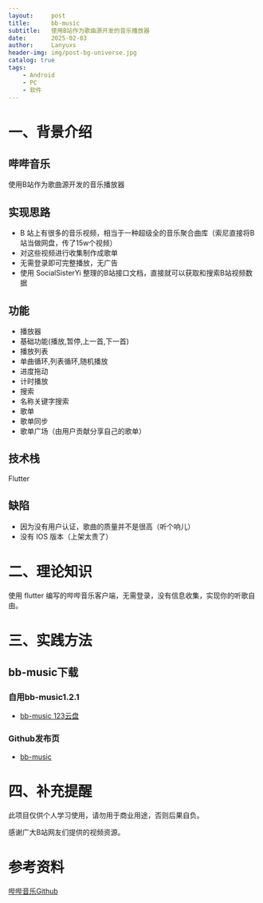 ```yaml
---
layout:     post
title:      bb-music
subtitle:   使用B站作为歌曲源开发的音乐播放器
date:       2025-02-03
author:     Lanyuxs
header-img: img/post-bg-universe.jpg
catalog: true
tags:
    - Android
    - PC
    - 软件
---
```


# 一、背景介绍

## 哔哔音乐

使用B站作为歌曲源开发的音乐播放器

## 实现思路

* B 站上有很多的音乐视频，相当于一种超级全的音乐聚合曲库（索尼直接将B站当做网盘，传了15w个视频）
* 对这些视频进行收集制作成歌单
* 无需登录即可完整播放，无广告
* 使用 SocialSisterYi 整理的B站接口文档，直接就可以获取和搜索B站视频数据

## 功能

*  播放器
*  基础功能(播放,暂停,上一首,下一首)
*  播放列表
*  单曲循环,列表循环,随机播放
*  进度拖动
*  计时播放
*  搜索
*  名称关键字搜索
*  歌单
*  歌单同步
*  歌单广场（由用户贡献分享自己的歌单）

## 技术栈

Flutter

## 缺陷

* 因为没有用户认证，歌曲的质量并不是很高（听个响儿）
* 没有 IOS 版本（上架太贵了）

# 二、理论知识

使用 flutter 编写的哔哔音乐客户端，无需登录，没有信息收集，实现你的听歌自由。

# 三、实践方法

## bb-music下载

### 自用bb-music1.2.1

* [bb-music 123云盘](https://www.123865.com/s/OehNjv-isKKd)

### Github发布页

* [bb-music](https://github.com/bb-music/flutter-app/releases/latest)

# 四、补充提醒

此项目仅供个人学习使用，请勿用于商业用途，否则后果自负。

感谢广大B站网友们提供的视频资源。

# 参考资料

[哔哔音乐Github](https://github.com/bb-music)
